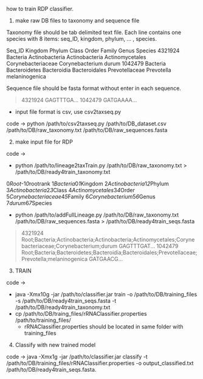how to train RDP classifier.

1. make raw DB files to taxonomy and sequence file

Taxonomy file should be tab delimited text file. Each line contains one species with 8 items: seq_ID, kingdom, phylum, ... , species.

Seq_ID	Kingdom	Phylum	Class	Order	Family	Genus	Species
4321924	Bacteria	Actinobacteria	Actinobacteria	Actinomycetales	Corynebacteriaceae	Corynebacterium	durum
1042479	Bacteria	Bacteroidetes	Bacteroidia	Bacteroidales	Prevotellaceae	Prevotella	melaninogenica

Sequence file should be fasta format without enter in each sequence.

>4321924
GAGTTTGA...
>1042479
GATGAAAA...

- input file format is csv, use csv2taxseq.py

code →
python /path/to/csv2taxseq.py /path/to/DB_dataset.csv /path/to/DB/raw_taxonomy.txt /path/to/DB/raw_sequences.fasta

2. make input file for RDP

code →
- python /path/to/lineage2taxTrain.py /path/to/DB/raw_taxonomy.txt > /path/to/DB/ready4train_taxonomy.txt

0*Root*-1*0*rootrank
1*Bacteria*0*1*Kingdom
2*Actinobacteria*1*2*Phylum
3*Actinobacteria*2*3*Class
4*Actinomycetales*3*4*Order
5*Corynebacteriaceae*4*5*Family
6*Corynebacterium*5*6*Genus
7*durum*6*7*Species

- python /path/to/addFullLineage.py /path/to/DB/raw_taxonomy.txt /path/to/DB/raw_sequences.fasta > /path/to/DB/ready4train_seqs.fasta

>4321924	Root;Bacteria;Actinobacteria;Actinobacteria;Actinomycetales;Corynebacteriaceae;Corynebacterium;durum
GAGTTTGAT...
>1042479	Root;Bacteria;Bacteroidetes;Bacteroidia;Bacteroidales;Prevotellaceae;Prevotella;melaninogenica
GATGAACG...

3. TRAIN

code →
- java -Xmx10g -jar /path/to/classifier.jar train -o /path/to/DB/training_files -s /path/to/DB/ready4train_seqs.fasta -t /path/to/DB/ready4train_taxonomy.txt
- cp /path/to/DB/traing_files/rRNAClassifier.properties /path/to/training_files/
  - rRNAClassifier.properties should be located in same folder with training_files

4. Classify with new trained model

code →
java -Xmx1g -jar /path/to/classifier.jar classify -t /path/to/DB/training_files/rRNAClassifier.properties -o output_classified.txt /path/to/DB/ready4train_seqs.fasta.
